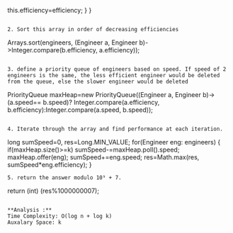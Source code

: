 this.efficiency=efficiency;
}
}
```
​
2. Sort this array in order of decreasing efficiencies
```
Arrays.sort(engineers, (Engineer a, Engineer b)->Integer.compare(b.efficiency, a.efficiency));
```
​
3. define a priority queue of engineers based on speed. If speed of 2 engineers is the same, the less efficient engineer would be deleted from the queue, else the slower engineer would be deleted
```
PriorityQueue<Engineer> maxHeap=new PriorityQueue<Engineer>((Engineer a, Engineer b)->(a.speed== b.speed)? Integer.compare(a.efficiency, b.efficiency):Integer.compare(a.speed, b.speed));
```
​
4. Iterate through the array and find performance at each iteration.
```
long sumSpeed=0, res=Long.MIN_VALUE;
for(Engineer eng: engineers)
{
if(maxHeap.size()>=k) sumSpeed-=maxHeap.poll().speed;
maxHeap.offer(eng);
sumSpeed+=eng.speed;
res=Math.max(res, sumSpeed*eng.efficiency);
}
```
5. return the answer modulo 10⁹ + 7.
```
return (int) (res%1000000007);
```
​
**Analysis :**
Time Complexity: O(log n + log k)
Auxalary Space: k